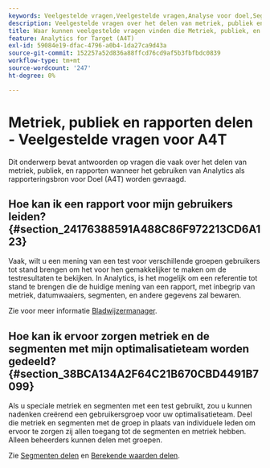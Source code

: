 ```yaml
---
keywords: Veelgestelde vragen,Veelgestelde vragen,Analyse voor doel,Segmenten,A4T,Rapporten delen
description: Veelgestelde vragen over het delen van metriek, publiek en rapporten zoeken wanneer het gebruiken van Analytics voor [!DNL Target] (A4T). Met A4T kunt u Analytische rapporten gebruiken voor Adobe [!DNL Target] activiteiten.
title: Waar kunnen veelgestelde vragen vinden die Metriek, publiek, en Rapporten in A4T delen?
feature: Analytics for Target (A4T)
exl-id: 59084e19-dfac-4796-a0b4-1da27ca9d43a
source-git-commit: 152257a52d836a88ffcd76cd9af5b3fbfbdc0839
workflow-type: tm+mt
source-wordcount: '247'
ht-degree: 0%

---
```


# Metriek, publiek en rapporten delen - Veelgestelde vragen voor A4T

Dit onderwerp bevat antwoorden op vragen die vaak over het delen van metriek, publiek, en rapporten wanneer het gebruiken van Analytics als rapporteringsbron voor Doel (A4T) worden gevraagd.

## Hoe kan ik een rapport voor mijn gebruikers leiden? {#section_24176388591A488C86F972213CD6A123}

Vaak, wilt u een mening van een test voor verschillende groepen gebruikers tot stand brengen om het voor hen gemakkelijker te maken om de testresultaten te bekijken. In Analytics, is het mogelijk om een referentie tot stand te brengen die de huidige mening van een rapport, met inbegrip van metriek, datumwaaiers, segmenten, en andere gegevens zal bewaren.

Zie voor meer informatie [Bladwijzermanager](https://experienceleague.adobe.com/docs/analytics/analyze/reports-analytics/bookmarks.html).

## Hoe kan ik ervoor zorgen metriek en de segmenten met mijn optimalisatieteam worden gedeeld? {#section_38BCA134A2F64C21B670CBD4491B7099}

Als u speciale metriek en segmenten met een test gebruikt, zou u kunnen nadenken creërend een gebruikersgroep voor uw optimalisatieteam. Deel die metriek en segmenten met de groep in plaats van individuele leden om ervoor te zorgen zij allen toegang tot de segmenten en metriek hebben. Alleen beheerders kunnen delen met groepen.

Zie [Segmenten delen](https://experienceleague.adobe.com/docs/analytics/components/segmentation/segmentation-workflow/t-seg-share.html) en [Berekende waarden delen](https://experienceleague.adobe.com/docs/analytics/components/calculated-metrics/calcmetric-workflow/cm-sharing.html).
